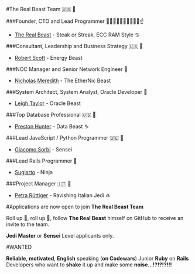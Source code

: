 #The Real Beast Team :us: :statue_of_liberty:

###Founder, CTO and Lead Programmer :guardsman::muscle::muscle::fist::fist::facepunch::facepunch::boom::boom::point_up:

- [The Real Beast](http://thebeast.me/about/) - Steak or Streak, ECC RAM Style :cancer:

###Consultant, Leadership and Business Strategy :us: :older_man:

- [Robert Scott](https://www.linkedin.com/in/robert-scott-26bb128) - Energy Beast

###NOC Manager and Senior Network Engineer :man:

- [Nicholas Meredith](https://twitter.com/MrNickMeredith) - The EtherNic Beast

###System Architect, System Analyst, Oracle Developer :princess:

- [Leigh Taylor](https://au.linkedin.com/in/leigh-taylor-5408a152) - Oracle Beast

###Top Database Professional :us: :man:

- [Preston Hunter](https://www.upwork.com/users/~012ab645e1d96a5c7f) - Data Beast :capricorn:

###Lead JavaScript / Python Programmer :de: :man:

- [Giacomo Sorbi](https://www.codewars.com/users/GiacomoSorbi) - Sensei

###Lead Rails Programmer :man:

- [Sugiarto](https://www.upwork.com/freelancers/~01e12d81269df3013f) - Ninja

###Project Manager :it: :princess: 

- [Petra Rüttiger](https://www.upwork.com/o/profiles/users/_~01012c0f7e1e9bc171/) - Ravishing Italian Jedi :libra:


#Applications are now open to join **The Real Beast Team**

Roll up :loudspeaker:, roll up :loudspeaker:, follow **The Real Beast** himself on GitHub to receive an invite to the team.

**Jedi Master** or **Sensei** Level applicants only.

#WANTED

**Reliable**, **motivated**, **English** speaking (**on Codewars**) Junior **Ruby** on **Rails** Developers who want to **shake** it up and make some **noise...!?!?!?!!!**


